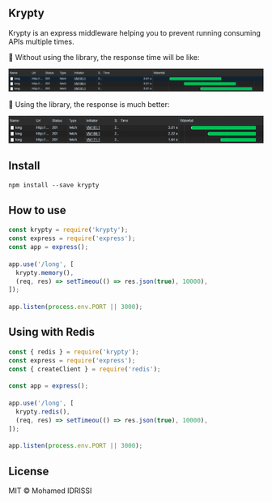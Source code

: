 Krypty
---

Krypty is an express middleware helping you to prevent running consuming APIs multiple times.

:snail: Without using the library, the response time will be like:

![Without krypty](https://raw.githubusercontent.com/midrissi/krypty/master/screenshots/without-krypty.png)

:rocket: Using the library, the response is much better:

![With krypty](https://raw.githubusercontent.com/midrissi/krypty/master/screenshots/with-krypty.png)

## Install

```shell
npm install --save krypty
```

## How to use

```javascript
const krypty = require('krypty');
const express = require('express');
const app = express();

app.use('/long', [
  krypty.memory(),
  (req, res) => setTimeou(() => res.json(true), 10000),
]);

app.listen(process.env.PORT || 3000);
```

## Using with Redis

```javascript
const { redis } = require('krypty');
const express = require('express');
const { createClient } = require('redis');

const app = express();

app.use('/long', [
  krypty.redis(),
  (req, res) => setTimeou(() => res.json(true), 10000),
]);

app.listen(process.env.PORT || 3000);
```

## License

MIT © Mohamed IDRISSI

